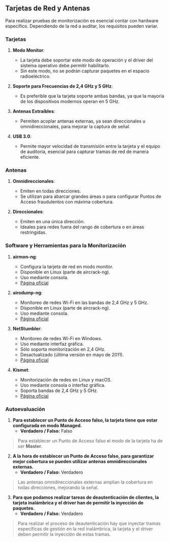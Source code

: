 ## **Tarjetas de Red y Antenas**
Para realizar pruebas de monitorización es esencial contar con hardware específico. Dependiendo de la red a auditar, los requisitos pueden variar.


### **Tarjetas**
1. **Modo Monitor**:
	- La tarjeta debe soportar este modo de operación y el driver del sistema operativo debe permitir habilitarlo.
	- Sin este modo, no se podrán capturar paquetes en el espacio radioeléctrico.

2. **Soporte para Frecuencias de 2,4 GHz y 5 GHz**:
	- Es preferible que la tarjeta soporte ambas bandas, ya que la mayoría de los dispositivos modernos operan en 5 GHz.

3. **Antenas Extraíbles**:
	- Permiten acoplar antenas externas, ya sean direccionales u omnidireccionales, para mejorar la captura de señal.

4. **USB 3.0**:
	- Permite mayor velocidad de transmisión entre la tarjeta y el equipo de auditoría, esencial para capturar tramas de red de manera eficiente.

### **Antenas**
1. **Omnidireccionales**:
	- Emiten en todas direcciones.
	- Se utilizan para abarcar grandes áreas o para configurar Puntos de Acceso fraudulentos con máxima cobertura.

2. **Direccionales**:
	- Emiten en una única dirección.
	- Ideales para redes fuera del rango de cobertura o en áreas restringidas.

### **Software y Herramientas para la Monitorización**

1. **airmon-ng**:
	- Configura la tarjeta de red en modo monitor.
	- Disponible en Linux (parte de aircrack-ng).
	- Uso mediante consola.
	- [Página oficial](https://www.aircrack-ng.org/)

2. **airodump-ng**:
	- Monitoreo de redes Wi-Fi en las bandas de 2,4 GHz y 5 GHz.
	- Disponible en Linux (parte de aircrack-ng).
	- Uso mediante consola.
	- [Página oficial](https://www.aircrack-ng.org/)

3. **NetStumbler**:
	- Monitoreo de redes Wi-Fi en Windows.
	- Uso mediante interfaz gráfica.
	- Sólo soporta monitorización en 2,4 GHz.
	- Desactualizado (última versión en mayo de 2011).
	- [Página oficial](http://stumbler.net/)

4. **Kismet**:
	- Monitorización de redes en Linux y macOS.
	- Uso mediante consola o interfaz gráfica.
	- Soporta bandas de 2,4 GHz y 5 GHz.
	- [Página oficial](https://www.kismetwireless.net/)


### Autoevaluación

1. **Para establecer un Punto de Acceso falso, la tarjeta tiene que estar configurada en modo Managed.**
	- **Verdadero / Falso:** Falso  
  > Para establecer un Punto de Acceso falso el modo de la tarjeta ha de ser **Master**.

2. **A la hora de establecer un Punto de Acceso falso, para garantizar mejor cobertura se pueden utilizar antenas omnidireccionales externas.**
	- **Verdadero / Falso:** Verdadero  
  > Las antenas omnidireccionales externas amplían la cobertura en todas direcciones, mejorando la señal.

3. **Para que podamos realizar tareas de deautenticación de clientes, la tarjeta inalámbrica y el driver han de permitir la inyección de paquetes.**
	- **Verdadero / Falso:** Verdadero  
  > Para realizar el proceso de deautenticación hay que inyectar tramas específicas de gestión en la red inalámbrica, la tarjeta y el driver deben permitir la inyección de estas tramas.